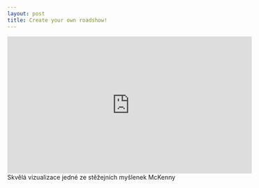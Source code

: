 ```yaml
---
layout: post
title: Create your own roadshow!
---
```

<iframe width="560" height="315" src="https://www.youtube.com/embed/-eu9GfHCpVo" frameborder="0" allowfullscreen></iframe>
Skvělá vizualizace jedné ze stěžejních myšlenek McKenny

